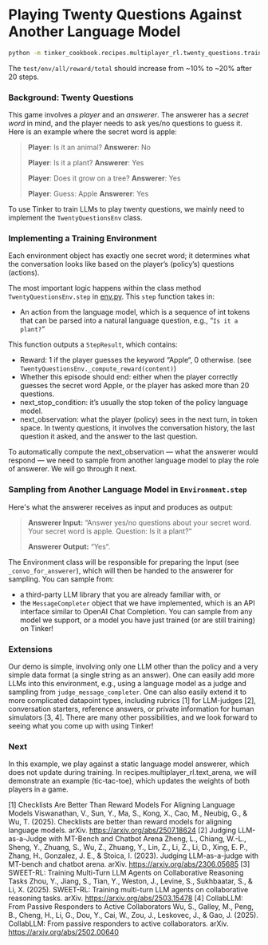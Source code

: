 # Playing Twenty Questions Against Another Language Model

```bash
python -m tinker_cookbook.recipes.multiplayer_rl.twenty_questions.train
```

The `test/env/all/reward/total` should increase from ~10% to ~20% after 20 steps.

### Background: Twenty Questions

This game involves a *player* and an *answerer*. The answerer has a *secret word* in mind, and the player needs to ask yes/no questions to guess it. Here is an example where the secret word is apple:

> **Player**: Is it an animal?
> **Answerer**: No
>
> **Player**: Is it a plant?
> **Answerer**: Yes
>
> **Player**: Does it grow on a tree?
> **Answerer**: Yes
>
> **Player**: Guess: Apple
> **Answerer**: Yes

To use Tinker to train LLMs to play twenty questions, we mainly need to implement the `TwentyQuestionsEnv` class.

### Implementing a Training Environment

Each environment object has exactly one secret word; it determines what the conversation looks like based on the player’s (policy’s) questions (actions).

The most important logic happens within the class method `TwentyQuestionsEnv.step` in [env.py](./env.py). This `step` function takes in:

* An action from the language model, which is a sequence of int tokens that can be parsed into a natural language question, e.g., “`Is it a plant?`“

This function outputs a `StepResult`, which contains:

* Reward: 1 if the player guesses the keyword “Apple“, 0 otherwise. (see `TwentyQuestionsEnv._compute_reward(content)`)
* Whether this episode should end: either when the player correctly guesses the secret word Apple, or the player has asked more than 20 questions.
* next_stop_condition: it’s usually the stop token of the policy language model.
* next_observation: what the player (policy) sees in the next turn, in token space. In twenty questions, it involves the conversation history, the last question it asked, and the answer to the last question.

To automatically compute the next_observation — what the answerer would respond — we need to sample from another language model to play the role of answerer. We will go through it next.

### Sampling from Another Language Model in `Environment.step`

Here's what the answerer receives as input and produces as output:

> **Answerer Input:** “Answer yes/no questions about your secret word. Your secret word is apple. Question: Is it a plant?“
>
> **Answerer Output:** “Yes“.

The Environment class will be responsible for preparing the Input (see `_convo_for_answerer`), which will then be handed to the answerer for sampling. You can sample from:

* a third-party LLM library that you are already familiar with, or
* the `MessageCompleter` object that we have implemented, which is an API interface similar to OpenAI Chat Completion. You can sample from any model we support, or a model you have just trained (or are still training) on Tinker!

### Extensions

Our demo is simple, involving only one LLM other than the policy and a very simple data format (a single string as an answer). One can easily add more LLMs into this environment, e.g., using a language model as a judge and sampling from `judge_message_completer`. One can also easily extend it to more complicated datapoint types, including rubrics  [1] for LLM-judges [2], conversation starters, reference answers, or private information for human simulators [3, 4]. There are many other possibilities, and we look forward to seeing what you come up with using Tinker!

### Next

In this example, we play against a static language model answerer, which does not update during training.
In recipes.multiplayer_rl.text_arena, we will demonstrate an example (tic-tac-toe), which updates the weights of both players in a game.

[1] Checklists Are Better Than Reward Models For Aligning Language Models
Viswanathan, V., Sun, Y., Ma, S., Kong, X., Cao, M., Neubig, G., & Wu, T. (2025). Checklists are better than reward models for aligning language models. arXiv. https://arxiv.org/abs/2507.18624
[2] Judging LLM-as-a-Judge with MT-Bench and Chatbot Arena
Zheng, L., Chiang, W.-L., Sheng, Y., Zhuang, S., Wu, Z., Zhuang, Y., Lin, Z., Li, Z., Li, D., Xing, E. P., Zhang, H., Gonzalez, J. E., & Stoica, I. (2023). Judging LLM-as-a-judge with MT-bench and chatbot arena. arXiv. https://arxiv.org/abs/2306.05685
[3] SWEET-RL: Training Multi-Turn LLM Agents on Collaborative Reasoning Tasks
Zhou, Y., Jiang, S., Tian, Y., Weston, J., Levine, S., Sukhbaatar, S., & Li, X. (2025). SWEET-RL: Training multi-turn LLM agents on collaborative reasoning tasks. arXiv. https://arxiv.org/abs/2503.15478
[4] CollabLLM: From Passive Responders to Active Collaborators
Wu, S., Galley, M., Peng, B., Cheng, H., Li, G., Dou, Y., Cai, W., Zou, J., Leskovec, J., & Gao, J. (2025). CollabLLM: From passive responders to active collaborators. arXiv. https://arxiv.org/abs/2502.00640
